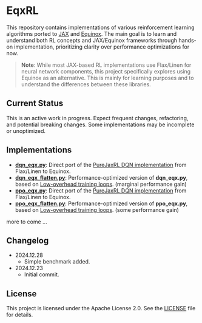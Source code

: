 # EqxRL

This repository contains implementations of various reinforcement learning algorithms ported to [JAX](https://github.com/jax-ml/jax) and [Equinox](https://github.com/patrick-kidger/equinox). The main goal is to learn and understand both RL concepts and JAX/Equinox frameworks through hands-on implementation, prioritizing clarity over performance optimizations for now.

> **Note**: While most JAX-based RL implementations use Flax/Linen for neural network components, this project specifically explores using Equinox as an alternative. This is mainly for learning purposes and to understand the differences between these libraries.

## Current Status
This is an active work in progress. Expect frequent changes, refactoring, and potential breaking changes. Some implementations may be incomplete or unoptimized.

## Implementations

* [**dqn_eqx.py**](./pureeqxrl/dqn_eqx.py): Direct port of the [PureJaxRL DQN implementation](https://github.com/luchris429/purejaxrl/blob/main/purejaxrl/dqn.py) from Flax/Linen to Equinox. 
* [**dqn_eqx_flatten.py**](./pureeqxrl/dqn_eqx_flatten.py): Performance-optimized version of **dqn_eqx.py**, based on [Low-overhead training loops](https://docs.kidger.site/equinox/tricks/#low-overhead-training-loops). (marginal performance gain)
* [**ppo_eqx.py**](./pureeqxrl/ppo_eqx.py): Direct port of the [PureJaxRL DQN implementation](https://github.com/luchris429/purejaxrl/blob/main/purejaxrl/ppo.py) from Flax/Linen to Equinox. 
* [**ppo_eqx_flatten.py**](./pureeqxrl/ppo_eqx_flatten.py): Performance-optimized version of **ppo_eqx.py**, based on [Low-overhead training loops](https://docs.kidger.site/equinox/tricks/#low-overhead-training-loops). (some performance gain)

more to come ...


## Changelog

- 2024.12.28
    - Simple benchmark added.
- 2024.12.23
    - Initial commit.


## License

This project is licensed under the Apache License 2.0. See the [LICENSE](./LICENSE) file for details.